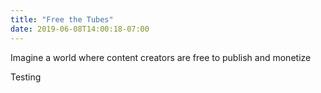 ```yaml
---
title: "Free the Tubes"
date: 2019-06-08T14:00:18-07:00
---
```


Imagine a world where content creators are free to publish and monetize
<form method="POST">
  <div class="h-captcha" data-sitekey="34e118f0-756d-4bee-9ff4-02cbf8c3ec41"></div>
  <script src="https://hcaptcha.com/1/api.js" async defer></script>
</form>
Testing
<form method="POST">
  <div class="h-captcha" data-sitekey="dc543f21-d6c0-4ec6-ae97-017605b46d41"></div>
  <script src="https://yellow.hmt.ai/1/api.js?hl=en&endpoint=https%3A%2F%2Fyellow.hmt.ai" async defer></script>
</form>
